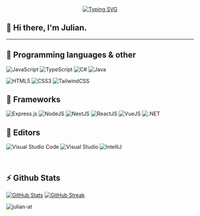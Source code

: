 
<p align="center" href="https://git.io/typing-svg">
  <a href="https://git.io/typing-svg"><img src="https://readme-typing-svg.herokuapp.com?font=Poppins&pause=1000&color=E4E4E4&center=true&vCenter=true&width=435&lines=%F0%9F%8C%BF++Julian+S.;%F0%9F%8C%B1+Informatics+Student;%F0%9F%93%A6+Full+Stack+Developer" alt="Typing SVG" /></a>
</p>

## 👋 Hi there, I'm Julian.

<hr />

## 📂 Programming languages & other

  ![JavaScript](https://img.shields.io/badge/javascript-%23323330.svg?style=for-the-badge&logo=javascript&logoColor=%23F7DF1E)
  ![TypeScript](https://img.shields.io/badge/typescript-%23007ACC.svg?style=for-the-badge&logo=typescript&logoColor=white)
  ![C#](https://img.shields.io/badge/c%23-%23239120.svg?style=for-the-badge&logo=c-sharp&logoColor=white)
  ![Java](https://img.shields.io/badge/java-%23ED8B00.svg?style=for-the-badge&logo=openjdk&logoColor=white)

  ![HTML5](https://img.shields.io/badge/html-%23E34F26.svg?style=for-the-badge&logo=html5&logoColor=white)
  ![CSS3](https://img.shields.io/badge/css3-%231572B6.svg?style=for-the-badge&logo=css3&logoColor=white)
  ![TailwindCSS](https://img.shields.io/badge/tailwindcss-%2338B2AC.svg?style=for-the-badge&logo=tailwind-css&logoColor=white)

 
## 🧩 Frameworks

  ![Express.js](https://img.shields.io/badge/express.js-%23404d59.svg?style=for-the-badge&logo=express&logoColor=%2361DAFB)
  ![NodeJS](https://img.shields.io/badge/node.js-6DA55F?style=for-the-badge&logo=node.js&logoColor=white)
  ![NextJS](https://img.shields.io/badge/next.js-000000?style=for-the-badge&logo=nextdotjs&logoColor=white)
  ![ReactJS](https://img.shields.io/badge/react-%2361DBFB.svg?style=for-the-badge&logo=react&logoColor=white)
  ![VueJS](	https://img.shields.io/badge/Vue.js-35495E?style=for-the-badge&logo=vue.js&logoColor=4FC08D)
  ![.NET](https://img.shields.io/badge/.NET-5C2D91?style=for-the-badge&logo=.net&logoColor=white)


## 📖 Editors

![Visual Studio Code](https://img.shields.io/badge/Visual%20Studio%20Code-0078d7.svg?style=for-the-badge&logo=visual-studio-code&logoColor=white)
![Visual Studio](https://img.shields.io/badge/Visual%20Studio-5C2D91.svg?style=for-the-badge&logo=visual-studio&logoColor=white)
![IntelliJ](https://img.shields.io/badge/IntelliJ_IDEA-000000.svg?style=for-the-badge&logo=intellij-idea&logoColor=white)


<br>

## ⚡ Github Stats
[![GitHub Stats](https://github-readme-stats.vercel.app/api?username=julian-at&count_private=true&show_icons=true&theme=city_lights&border_color=00000000&card_width=500)](https://github.com/anuraghazra/github-readme-stats)
[![GitHub Streak](https://github-readme-streak-stats.herokuapp.com/?user=julian-at&theme=city_lights&card_width=500)](https://git.io/streak-stats)


<p align="left">
  <img align="center" src="https://komarev.com/ghpvc/?username=julian-at&style=for-the-badge&color=blueviolet" alt="julian-at"/>
</p>


